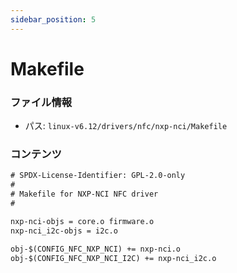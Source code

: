 ```yaml
---
sidebar_position: 5
---
```

# Makefile

### ファイル情報

- パス: `linux-v6.12/drivers/nfc/nxp-nci/Makefile`

### コンテンツ

```txt
# SPDX-License-Identifier: GPL-2.0-only
#
# Makefile for NXP-NCI NFC driver
#

nxp-nci-objs = core.o firmware.o
nxp-nci_i2c-objs = i2c.o

obj-$(CONFIG_NFC_NXP_NCI) += nxp-nci.o
obj-$(CONFIG_NFC_NXP_NCI_I2C) += nxp-nci_i2c.o

```
